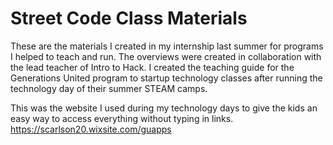 # Street Code Class Materials
These are the materials I created in my internship last summer for programs I helped to teach and run. The overviews were created in collaboration with the lead teacher of Intro to Hack. I created the teaching guide for the Generations United program to startup technology classes after running the technology day of their summer STEAM camps.

This was the website I used during my technology days to give the kids an easy way to access everything without typing in links.
https://scarlson20.wixsite.com/guapps

